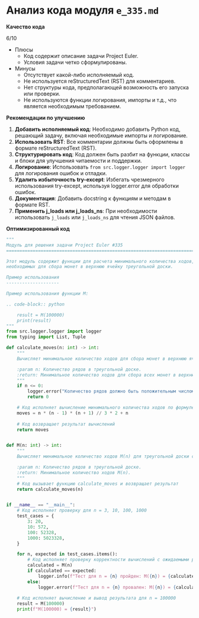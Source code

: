 # Анализ кода модуля `e_335.md`

**Качество кода**

6/10
- Плюсы
    - Код содержит описание задачи Project Euler.
    - Условия задачи четко сформулированы.
- Минусы
    - Отсутствует какой-либо исполняемый код.
    - Не используется reStructuredText (RST) для комментариев.
    - Нет структуры кода, предполагающей возможность его запуска или проверки.
    - Не используются функции логирования, импорты и т.д., что является необходимым требованием.

**Рекомендации по улучшению**

1.  **Добавить исполняемый код**: Необходимо добавить Python код, решающий задачу, включая необходимые импорты и логирование.
2.  **Использовать RST**: Все комментарии должны быть оформлены в формате reStructuredText (RST).
3.  **Структурировать код**: Код должен быть разбит на функции, классы и блоки для улучшения читаемости и поддержки.
4.  **Логирование**: Использовать `from src.logger.logger import logger` для логирования ошибок и отладки.
5.  **Удалить избыточность try-except**: Избегать чрезмерного использования try-except, используя logger.error для обработки ошибок.
6.  **Документация**: Добавить docstring к функциям и методам в формате RST.
7.  **Применить j_loads или j_loads_ns**: При необходимости использовать `j_loads` или `j_loads_ns` для чтения JSON файлов.

**Оптимизированный код**

```python
"""
Модуль для решения задачи Project Euler #335
=========================================================================================

Этот модуль содержит функции для расчета минимального количества ходов,
необходимых для сбора монет в верхнюю ячейку треугольной доски.

Пример использования
--------------------

Пример использования функции M:

.. code-block:: python

    result = M(100000)
    print(result)
"""
from src.logger.logger import logger
from typing import List, Tuple

def calculate_moves(n: int) -> int:
    """
    Вычисляет минимальное количество ходов для сбора монет в верхнюю ячейку треугольной доски.

    :param n: Количество рядов в треугольной доске.
    :return: Минимальное количество ходов для сбора всех монет в верхнюю ячейку.
    """
    if n <= 0:
        logger.error("Количество рядов должно быть положительным числом.")
        return 0

    # Код исполняет вычисление минимального количества ходов по формуле
    moves = n * (n - 1) * (n + 1) // 3 * 2 + n
    
    # Код возвращает результат вычислений
    return moves


def M(n: int) -> int:
    """
    Вычисляет минимальное количество ходов M(n) для треугольной доски с n рядами.

    :param n: Количество рядов в треугольной доске.
    :return: Минимальное количество ходов M(n).
    """
    # Код вызывает функцию calculate_moves и возвращает результат
    return calculate_moves(n)


if __name__ == "__main__":
    # Код исполняет проверку для n = 3, 10, 100, 1000
    test_cases = {
        3: 20,
        10: 572,
        100: 52328,
        1000: 5023328,
    }

    for n, expected in test_cases.items():
        # Код исполняет проверку корректности вычислений с ожидаемыми результатами
        calculated = M(n)
        if calculated == expected:
            logger.info(f"Тест для n = {n} пройден: M({n}) = {calculated}")
        else:
            logger.error(f"Тест для n = {n} провален: M({n}) = {calculated}, ожидалось {expected}")
    
    # Код исполняет вычисление и вывод результата для n = 100000
    result = M(100000)
    print(f"M(100000) = {result}")
```